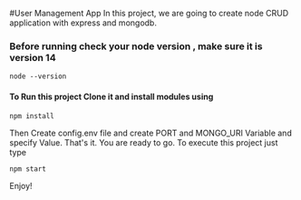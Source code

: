#User Management App 
In this project, we are going to create node CRUD application with express and mongodb.

### Before running check your node version , make sure it is version 14
```
node --version
```

#### To Run this project Clone it and install modules using
```
npm install
```

Then Create config.env file and create PORT and MONGO_URI Variable and specify Value.
That's it. You are ready to go. To execute this project just type
```
npm start
```

Enjoy!
